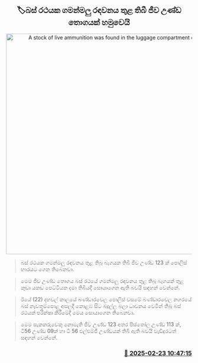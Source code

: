 <p align='center'><b><h2 align='center' title='A stock of live ammunition was found in the luggage compartment of a bus'>🏷බස් රථයක ගමන්මලු රඳවනය තුළ තිබී ජීව උණ්​ඩ තොගයක් හමුවෙයි</h2></b></p>
<p align='center'><img src='https://helakuru.sgp1.cdn.digitaloceanspaces.com/esana/images/lib/bullot-nn.jpg' width='600' alt='A stock of live ammunition was found in the luggage compartment of a bus'></p>

> බස් රථයක ගමන්මලු රඳවනය තුළ තිබූ බෑගය​ක තිබී ජීව උණ්​ඩ 123 ක් පොලිස් භාරයට ගෙන තිබෙනවා.

> මෙම ජීව උණ්​ඩ තොගය බස් රථයේ ගමන්මලු රඳවනය තුළ තිබූ බෑගයක් තුළ කුඩා යකඩ පෙට්ටියක දමා තිබියදී සොයාගෙන ඇති බවයි සඳහන් වෙන්නේ.

> ඊයේ (22) දහවල් කාලයේ බණ්ඩාරවෙල පොලිස් වසමේ බණ්ඩාරවෙල නගරයේ බස් නැවතුම්පොළ අසලදී කොළඹ සිට බදුල්ල බලා ධාවනය වෙමින් තිබූ බස් රථයක් පරික්ෂා කිරීමේදී මෙය සොයාගෙන තිබෙනවා.

> මෙම සැකකරුවෙකු නොමැති ජීව උණ්​ඩ 123 අතර පිස්තෝල උණ්​ඩ 113 ක්, ටී56 උණ්​ඩ 09ක් හා ටී 56 එල්එම්ජී උණ්​ඩයක් තිබී ඇති බවයි වැඩිදුරටත් සඳහන් වෙන්නේ.



<h3 align='right'><a href='https://www.helakuru.lk/esana/p/107735/'>📅 2025-02-23 10:47:15</a></h3>
